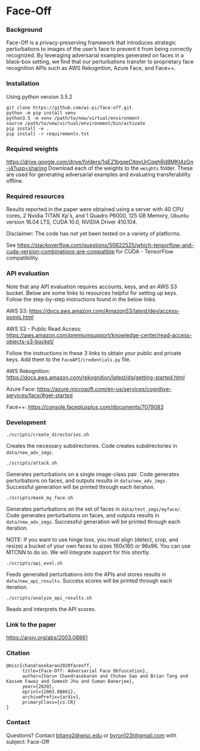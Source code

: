 # Face-Off

### Background
Face-Off is a privacy-preserving framework that introduces strategic perturbations to images of the user’s face to prevent it from being correctly recognized. By leveraging adversarial examples generated on faces in a black-box setting, we find that our perturbations transfer to proprietary face recognition APIs such as AWS Rekognition, Azure Face, and Face++.

### Installation
Using python version 3.5.2
```
git clone https://github.com/wi-pi/face-off.git
python -m pip install venv
python3.5 -m venv /path/to/new/virtual/environment
source /path/to/new/virtual/environment/bin/activate
pip install -e .
pip install -r requirements.txt
```

### Required weights
https://drive.google.com/drive/folders/1qE21bgqeCjtqyUrCqehRd8MKt4zGn-i4?usp=sharing
Download each of the weights to the  `weights` folder. These are used for generating adversarial examples and evaluating transferability offline.

### Required resources
Results reported in the paper were obtained using a server with 40 CPU cores, 2 Nvidia TITAN Xp's, and 1 Quadro P6000, 125 GB Memory, Ubuntu version 16.04 LTS, CUDA 10.0, NVIDIA Driver 410.104.

Disclaimer: The code has not yet been tested on a variety of platforms.

See https://stackoverflow.com/questions/50622525/which-tensorflow-and-cuda-version-combinations-are-compatible for CUDA - TensorFlow compatibility.

### API evaluation
Note that any API evaluation requires accounts, keys, and an AWS S3 bucket. Below are some links to resources helpful for setting up keys. Follow the step-by-step instructions found in the below links.

AWS S3: https://docs.aws.amazon.com/AmazonS3/latest/dev/access-points.html

AWS S3 - Public Read Access: https://aws.amazon.com/premiumsupport/knowledge-center/read-access-objects-s3-bucket/

Follow the instructions in these 3 links to obtain your public and private keys. Add them to the `FaceAPI/credentials.py` file.

AWS Rekognition: https://docs.aws.amazon.com/rekognition/latest/dg/getting-started.html

Azure Face: https://azure.microsoft.com/en-us/services/cognitive-services/face/#get-started

Face++: https://console.faceplusplus.com/documents/7079083

### Development
```
./scripts/create_directories.sh
```
Creates the necessary subdirectories. Code creates subdirectories in `data/new_adv_imgs`.
```
./scripts/attack.sh
```
Generates perturbations on a single image-class pair. Code generates perturbations on faces, and outputs results in `data/new_adv_imgs`. Successful generation will be printed through each iteration.
```
./scripts/mask_my_face.sh
```
Generates perturbations on the set of faces in `data/test_imgs/myface/`. Code generates perturbations on faces, and outputs results in `data/new_adv_imgs`. Successful generation will be printed through each iteration.

NOTE: If you want to use hinge loss, you must align (detect, crop, and resize) a bucket of your own faces to sizes 160x160 or 96x96. You can use MTCNN to do so. We will integrate support for this shortly.
```
./scripts/api_eval.sh
```
Feeds generated perturbations into the APIs and stores results in `data/new_api_results`. Success scores will be printed through each iteration.
```
./scripts/analyze_api_results.sh
```
Reads and interprets the API scores.

### Link to the paper
https://arxiv.org/abs/2003.08861

### Citation
```
@misc{chandrasekaran2020faceoff,
      title={Face-Off: Adversarial Face Obfuscation},
      author={Varun Chandrasekaran and Chuhan Gao and Brian Tang and Kassem Fawaz and Somesh Jha and Suman Banerjee},
      year={2020},
      eprint={2003.08861},
      archivePrefix={arXiv},
      primaryClass={cs.CR}
}
```

### Contact
Questions? Contact bjtang2@wisc.edu or byron123t@gmail.com with subject: Face-Off
